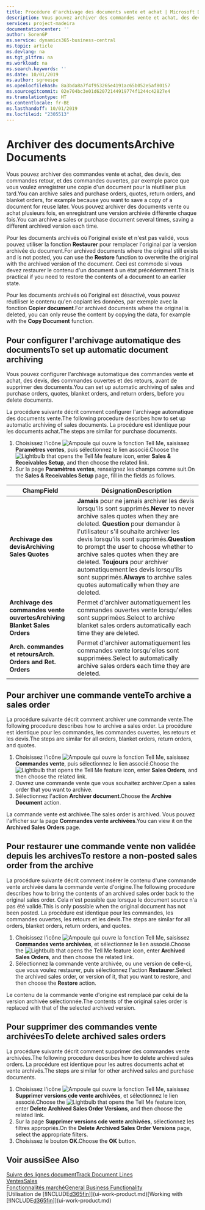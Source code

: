 ```yaml
---
title: Procédure d'archivage des documents vente et achat | Microsoft Docs
description: Vous pouvez archiver des commandes vente et achat, des devis, des retours et des commandes ouvertes, et vous pouvez utiliser le document archivé pour recréer le document d'origine.
services: project-madeira
documentationcenter: ''
author: SorenGP
ms.service: dynamics365-business-central
ms.topic: article
ms.devlang: na
ms.tgt_pltfrm: na
ms.workload: na
ms.search.keywords: ''
ms.date: 10/01/2019
ms.author: sgroespe
ms.openlocfilehash: 8a3bda8a7f4f953265e4191ac65b052e5af80157
ms.sourcegitcommit: 02e704bc3e01d62072144919774f1244c42827e4
ms.translationtype: HT
ms.contentlocale: fr-BE
ms.lasthandoff: 10/01/2019
ms.locfileid: "2305513"
---
```

# <a name="archive-documents"></a><span data-ttu-id="dd1e0-103">Archiver des documents</span><span class="sxs-lookup"><span data-stu-id="dd1e0-103">Archive Documents</span></span>
<span data-ttu-id="dd1e0-104">Vous pouvez archiver des commandes vente et achat, des devis, des commandes retour, et des commandes ouvertes, par exemple parce que vous voulez enregistrer une copie d'un document pour la réutiliser plus tard.</span><span class="sxs-lookup"><span data-stu-id="dd1e0-104">You can archive sales and purchase orders, quotes, return orders, and blanket orders, for example because you want to save a copy of a document for reuse later.</span></span> <span data-ttu-id="dd1e0-105">Vous pouvez archiver des documents vente ou achat plusieurs fois, en enregistrant une version archivée différente chaque fois.</span><span class="sxs-lookup"><span data-stu-id="dd1e0-105">You can archive a sales or purchase document several times, saving a different archived version each time.</span></span>

<span data-ttu-id="dd1e0-106">Pour les documents archivés où l'original existe et n'est pas validé, vous pouvez utiliser la fonction **Restaurer** pour remplacer l'original par la version archivée du document.</span><span class="sxs-lookup"><span data-stu-id="dd1e0-106">For archived documents where the original still exists and is not posted, you can use the **Restore** function to overwrite the original with the archived version of the document.</span></span> <span data-ttu-id="dd1e0-107">Ceci est commode si vous devez restaurer le contenu d'un document à un état précédemment.</span><span class="sxs-lookup"><span data-stu-id="dd1e0-107">This is practical if you need to restore the contents of a document to an earlier state.</span></span>

<span data-ttu-id="dd1e0-108">Pour les documents archivés où l'original est désactivé, vous pouvez réutiliser le contenu qu'en copiant les données, par exemple avec la fonction **Copier document**.</span><span class="sxs-lookup"><span data-stu-id="dd1e0-108">For archived documents where the original is deleted, you can only reuse the content by copying the data, for example with the **Copy Document** function.</span></span>   

## <a name="to-set-up-automatic-document-archiving"></a><span data-ttu-id="dd1e0-109">Pour configurer l'archivage automatique des documents</span><span class="sxs-lookup"><span data-stu-id="dd1e0-109">To set up automatic document archiving</span></span>  
<span data-ttu-id="dd1e0-110">Vous pouvez configurer l'archivage automatique des commandes vente et achat, des devis, des commandes ouvertes et des retours, avant de supprimer des documents.</span><span class="sxs-lookup"><span data-stu-id="dd1e0-110">You can set up automatic archiving of sales and purchase orders, quotes, blanket orders, and return orders, before you delete documents.</span></span>

<span data-ttu-id="dd1e0-111">La procédure suivante décrit comment configurer l'archivage automatique des documents vente.</span><span class="sxs-lookup"><span data-stu-id="dd1e0-111">The following procedure describes how to set up automatic archiving of sales documents.</span></span> <span data-ttu-id="dd1e0-112">La procédure est identique pour les documents achat.</span><span class="sxs-lookup"><span data-stu-id="dd1e0-112">The steps are similar for purchase documents.</span></span>
1.  <span data-ttu-id="dd1e0-113">Choisissez l'icône ![Ampoule qui ouvre la fonction Tell Me](media/ui-search/search_small.png "Dites-moi ce que vous voulez faire"), saisissez **Paramètres ventes**, puis sélectionnez le lien associé.</span><span class="sxs-lookup"><span data-stu-id="dd1e0-113">Choose the ![Lightbulb that opens the Tell Me feature](media/ui-search/search_small.png "Tell me what you want to do") icon, enter **Sales & Receivables Setup**, and then choose the related link.</span></span>
2. <span data-ttu-id="dd1e0-114">Sur la page **Paramètres ventes**, renseignez les champs comme suit.</span><span class="sxs-lookup"><span data-stu-id="dd1e0-114">On the **Sales & Receivables Setup** page, fill in the fields as follows.</span></span>

|<span data-ttu-id="dd1e0-115">Champ</span><span class="sxs-lookup"><span data-stu-id="dd1e0-115">Field</span></span>|<span data-ttu-id="dd1e0-116">Désignation</span><span class="sxs-lookup"><span data-stu-id="dd1e0-116">Description</span></span>|
|-----|-----------|
|<span data-ttu-id="dd1e0-117">**Archivage des devis**</span><span class="sxs-lookup"><span data-stu-id="dd1e0-117">**Archiving Sales Quotes**</span></span>|<span data-ttu-id="dd1e0-118">**Jamais** pour ne jamais archiver les devis lorsqu'ils sont supprimés.</span><span class="sxs-lookup"><span data-stu-id="dd1e0-118">**Never** to never archive sales quotes when they are deleted.</span></span> <span data-ttu-id="dd1e0-119">**Question** pour demander à l'utilisateur s'il souhaite archiver les devis lorsqu'ils sont supprimés.</span><span class="sxs-lookup"><span data-stu-id="dd1e0-119">**Question** to prompt the user to choose whether to archive sales quotes when they are deleted.</span></span> <span data-ttu-id="dd1e0-120">**Toujours** pour archiver automatiquement les devis lorsqu'ils sont supprimés.</span><span class="sxs-lookup"><span data-stu-id="dd1e0-120">**Always** to archive sales quotes automatically when they are deleted.</span></span>|
|<span data-ttu-id="dd1e0-121">**Archivage des commandes vente ouvertes**</span><span class="sxs-lookup"><span data-stu-id="dd1e0-121">**Archiving Blanket Sales Orders**</span></span>|<span data-ttu-id="dd1e0-122">Permet d'archiver automatiquement les commandes ouvertes vente lorsqu'elles sont supprimées.</span><span class="sxs-lookup"><span data-stu-id="dd1e0-122">Select to archive blanket sales orders automatically each time they are deleted.</span></span>|
|<span data-ttu-id="dd1e0-123">**Arch. commandes et retours**</span><span class="sxs-lookup"><span data-stu-id="dd1e0-123">**Arch. Orders and Ret. Orders**</span></span>|<span data-ttu-id="dd1e0-124">Permet d'archiver automatiquement les commandes vente lorsqu'elles sont supprimées.</span><span class="sxs-lookup"><span data-stu-id="dd1e0-124">Select to automatically archive sales orders each time they are deleted.</span></span>|

## <a name="to-archive-a-sales-order"></a><span data-ttu-id="dd1e0-125">Pour archiver une commande vente</span><span class="sxs-lookup"><span data-stu-id="dd1e0-125">To archive a sales order</span></span>
<span data-ttu-id="dd1e0-126">La procédure suivante décrit comment archiver une commande vente.</span><span class="sxs-lookup"><span data-stu-id="dd1e0-126">The following procedure describes how to archive a sales order.</span></span> <span data-ttu-id="dd1e0-127">La procédure est identique pour les commandes, les commandes ouvertes, les retours et les devis.</span><span class="sxs-lookup"><span data-stu-id="dd1e0-127">The steps are similar for all orders, blanket orders, return orders, and quotes.</span></span>

1.  <span data-ttu-id="dd1e0-128">Choisissez l'icône ![Ampoule qui ouvre la fonction Tell Me](media/ui-search/search_small.png "Dites-moi ce que vous voulez faire"), saisissez **Commandes vente**, puis sélectionnez le lien associé.</span><span class="sxs-lookup"><span data-stu-id="dd1e0-128">Choose the ![Lightbulb that opens the Tell Me feature](media/ui-search/search_small.png "Tell me what you want to do") icon, enter **Sales Orders**, and then choose the related link.</span></span>  
2.  <span data-ttu-id="dd1e0-129">Ouvrez une commande vente que vous souhaitez archiver.</span><span class="sxs-lookup"><span data-stu-id="dd1e0-129">Open a sales order that you want to archive.</span></span>  
3.  <span data-ttu-id="dd1e0-130">Sélectionnez l'action **Archiver document**.</span><span class="sxs-lookup"><span data-stu-id="dd1e0-130">Choose the **Archive Document** action.</span></span>

<span data-ttu-id="dd1e0-131">La commande vente est archivée.</span><span class="sxs-lookup"><span data-stu-id="dd1e0-131">The sales order is archived.</span></span> <span data-ttu-id="dd1e0-132">Vous pouvez l'afficher sur la page **Commandes vente archivées**.</span><span class="sxs-lookup"><span data-stu-id="dd1e0-132">You can view it on the **Archived Sales Orders** page.</span></span>

## <a name="to-restore-a-non-posted-sales-order-from-the-archive"></a><span data-ttu-id="dd1e0-133">Pour restaurer une commande vente non validée depuis les archives</span><span class="sxs-lookup"><span data-stu-id="dd1e0-133">To restore a non-posted sales order from the archive</span></span>
<span data-ttu-id="dd1e0-134">La procédure suivante décrit comment insérer le contenu d'une commande vente archivée dans la commande vente d'origine.</span><span class="sxs-lookup"><span data-stu-id="dd1e0-134">The following procedure describes how to bring the contents of an archived sales order back to the original sales order.</span></span> <span data-ttu-id="dd1e0-135">Cela n'est possible que lorsque le document source n'a pas été validé.</span><span class="sxs-lookup"><span data-stu-id="dd1e0-135">This is only possible when the original document has not been posted.</span></span> <span data-ttu-id="dd1e0-136">La procédure est identique pour les commandes, les commandes ouvertes, les retours et les devis.</span><span class="sxs-lookup"><span data-stu-id="dd1e0-136">The steps are similar for all orders, blanket orders, return orders, and quotes.</span></span>

1. <span data-ttu-id="dd1e0-137">Choisissez l'icône ![Ampoule qui ouvre la fonction Tell Me](media/ui-search/search_small.png "Dites-moi ce que vous voulez faire"), saisissez **Commandes vente archivées**, et sélectionnez le lien associé.</span><span class="sxs-lookup"><span data-stu-id="dd1e0-137">Choose the ![Lightbulb that opens the Tell Me feature](media/ui-search/search_small.png "Tell me what you want to do") icon, enter **Archived Sales Orders**, and then choose the related link.</span></span>
2. <span data-ttu-id="dd1e0-138">Sélectionnez la commande vente archivée, ou une version de celle-ci, que vous voulez restaurer, puis sélectionnez l'action **Restaurer**.</span><span class="sxs-lookup"><span data-stu-id="dd1e0-138">Select the archived sales order, or version of it, that you want to restore, and then choose the **Restore** action.</span></span>  

<span data-ttu-id="dd1e0-139">Le contenu de la commande vente d'origine est remplacé par celui de la version archivée sélectionnée.</span><span class="sxs-lookup"><span data-stu-id="dd1e0-139">The contents of the original sales order is replaced with that of the selected archived version.</span></span>

## <a name="to-delete-archived-sales-orders"></a><span data-ttu-id="dd1e0-140">Pour supprimer des commandes vente archivées</span><span class="sxs-lookup"><span data-stu-id="dd1e0-140">To delete archived sales orders</span></span>
<span data-ttu-id="dd1e0-141">La procédure suivante décrit comment supprimer des commandes vente archivées.</span><span class="sxs-lookup"><span data-stu-id="dd1e0-141">The following procedure describes how to delete archived sales orders.</span></span> <span data-ttu-id="dd1e0-142">La procédure est identique pour les autres documents achat et vente archivés.</span><span class="sxs-lookup"><span data-stu-id="dd1e0-142">The steps are similar for other archived sales and purchase documents.</span></span>

1.  <span data-ttu-id="dd1e0-143">Choisissez l'icône ![Ampoule qui ouvre la fonction Tell Me](media/ui-search/search_small.png "Dites-moi ce que vous voulez faire"), saisissez **Supprimer versions cde vente archivées**, et sélectionnez le lien associé.</span><span class="sxs-lookup"><span data-stu-id="dd1e0-143">Choose the ![Lightbulb that opens the Tell Me feature](media/ui-search/search_small.png "Tell me what you want to do") icon, enter **Delete Archived Sales Order Versions**, and then choose the related link.</span></span>  
2.  <span data-ttu-id="dd1e0-144">Sur la page **Supprimer versions cde vente archivées**, sélectionnez les filtres appropriés.</span><span class="sxs-lookup"><span data-stu-id="dd1e0-144">On the **Delete Archived Sales Order Versions** page, select the appropriate filters.</span></span>  
3.  <span data-ttu-id="dd1e0-145">Choisissez le bouton **OK**.</span><span class="sxs-lookup"><span data-stu-id="dd1e0-145">Choose the **OK** button.</span></span>

## <a name="see-also"></a><span data-ttu-id="dd1e0-146">Voir aussi</span><span class="sxs-lookup"><span data-stu-id="dd1e0-146">See Also</span></span>
[<span data-ttu-id="dd1e0-147">Suivre des lignes document</span><span class="sxs-lookup"><span data-stu-id="dd1e0-147">Track Document Lines</span></span>](across-how-to-track-document-lines.md)  
[<span data-ttu-id="dd1e0-148">Ventes</span><span class="sxs-lookup"><span data-stu-id="dd1e0-148">Sales</span></span>](sales-manage-sales.md)  
[<span data-ttu-id="dd1e0-149">Fonctionnalités marché</span><span class="sxs-lookup"><span data-stu-id="dd1e0-149">General Business Functionality</span></span>](ui-across-business-areas.md)  
<span data-ttu-id="dd1e0-150">[Utilisation de [!INCLUDE[d365fin](includes/d365fin_md.md)]](ui-work-product.md)</span><span class="sxs-lookup"><span data-stu-id="dd1e0-150">[Working with [!INCLUDE[d365fin](includes/d365fin_md.md)]](ui-work-product.md)</span></span>
